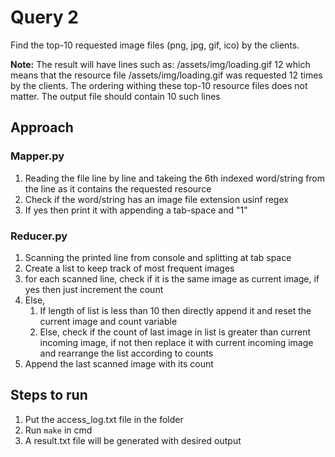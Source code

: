 # Query 2

Find the top-10 requested image files (png, jpg, gif, ico) by the clients.

**Note:** The result will have lines such as: /assets/img/loading.gif 12 which means
that the resource file /assets/img/loading.gif was requested 12 times by the
clients. The ordering withing these top-10 resource files does not matter. The
output file should contain 10 such lines

## Approach

### Mapper.py

1. Reading the file line by line and takeing the 6th indexed word/string from the line as it contains the requested resource
2. Check if the word/string has an image file extension usinf regex
3. If yes then print it with appending a tab-space and "1"


### Reducer.py

1. Scanning the printed line from console and splitting at tab space
2. Create a list to keep track of most frequent images
3. for each scanned line, check if it is the same image as current image, if yes then just increment the count
4. Else, 
   1. If length of list is less than 10 then directly append it and reset the current image and count variable
   2. Else, check if the count of last image in list is greater than current incoming image, if not then replace it with current incoming image and rearrange the list according to counts
5. Append the last scanned image with its count


## Steps to run

1. Put the access_log.txt file in the folder
2. Run `make` in cmd
3. A result.txt file will be generated with desired output